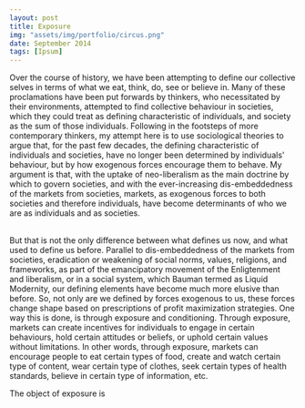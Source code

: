 ```yaml
---
layout: post
title: Exposure  
img: "assets/img/portfolio/circus.png"
date: September 2014
tags: [Ipsum]
---
```


Over the course of history, we have been attempting to define our collective selves in terms of what we eat, think, do, see or believe in. Many of these proclamations have been put forwards by thinkers, who necessitated by their environments, attempted to find collective behaviour in societies, which they could treat as defining characteristic of individuals, and society as the sum of those individuals. Following in the footsteps of more contemporary thinkers, my attempt here is to use sociological theories to argue that, for the past few decades, the defining characteristic of individuals and societies, have no longer been determined by individuals' behaviour, but by how exogenous forces encourage them to behave. My argument is that, with the uptake of neo-liberalism as the main doctrine by which to govern societies, and with the ever-increasing dis-embeddedness of the markets from societies, markets, as exogenous forces to both societies and therefore individuals, have become determinants of who we are as individuals and as societies. <br><br>

But that is not the only difference between what defines us now, and what used to define us before. Parallel to dis-embeddedness of the markets from societies, eradication or weakening of social norms, values, religions, and frameworks, as part of the emancipatory movement of the Enligtenment and liberalism, or in a social system, which Bauman termed as Liquid Modernity, our defining elements have become much more elusive than before. So, not only are we defined by forces exogenous to us, these forces change shape based on prescriptions of profit maximization strategies. One way this is done, is through exposure and conditioning. Through exposure, markets can create incentives for individuals to engage in certain behaviours, hold certain attitudes or beliefs, or uphold certain values without limitations. In other words, through exposure, markets can encourage people to eat certain types of food, create and watch certain type of content, wear certain type of clothes, seek certain types of health standards, believe in certain type of information, etc. 

The object of exposure is     
